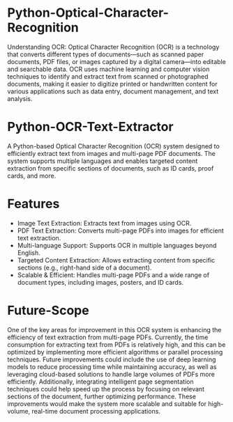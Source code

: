 # Python-Optical-Character-Recognition
Understanding OCR:
Optical Character Recognition (OCR) is a technology that converts different types of documents—such as scanned paper documents, PDF files, or images captured by a digital camera—into editable and searchable data. OCR uses machine learning and computer vision techniques to identify and extract text from scanned or photographed documents, making it easier to digitize printed or handwritten content for various applications such as data entry, document management, and text analysis.

# Python-OCR-Text-Extractor
A Python-based Optical Character Recognition (OCR) system designed to efficiently extract text from images and multi-page PDF documents. The system supports multiple languages and enables targeted content extraction from specific sections of documents, such as ID cards, proof cards, and more.

# Features
* Image Text Extraction: Extracts text from images using OCR.
* PDF Text Extraction: Converts multi-page PDFs into images for efficient text extraction.
* Multi-language Support: Supports OCR in multiple languages beyond English.
* Targeted Content Extraction: Allows extracting content from specific sections (e.g., right-hand side of a document).
* Scalable & Efficient: Handles multi-page PDFs and a wide range of document types, including images, posters, and ID cards.

# Future-Scope
One of the key areas for improvement in this OCR system is enhancing the efficiency of text extraction from multi-page PDFs. Currently, the time consumption for extracting text from PDFs is relatively high, and this can be optimized by implementing more efficient algorithms or parallel processing techniques. Future improvements could include the use of deep learning models to reduce processing time while maintaining accuracy, as well as leveraging cloud-based solutions to handle large volumes of PDFs more efficiently. Additionally, integrating intelligent page segmentation techniques could help speed up the process by focusing on relevant sections of the document, further optimizing performance. These improvements would make the system more scalable and suitable for high-volume, real-time document processing applications.

